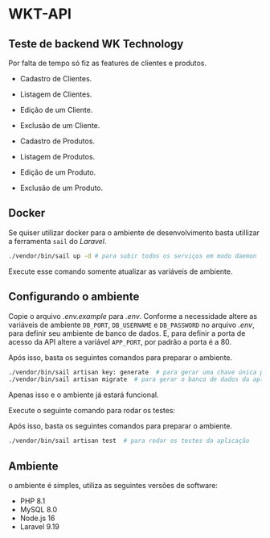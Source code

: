 # WKT-API

## Teste de backend WK Technology

Por falta de tempo só fiz as features de clientes e produtos.

- Cadastro de Clientes.
- Listagem de Clientes.
- Edição de um Cliente.
- Exclusão de um Cliente.

- Cadastro de Produtos.
- Listagem de Produtos.
- Edição de um Produto.
- Exclusão de um Produto.

## Docker

Se quiser utilizar docker para o ambiente de desenvolvimento basta utillizar a ferramenta `sail` do _Laravel_.

```bash
./vendor/bin/sail up -d # para subir todos os serviços em modo daemon
```
Execute esse comando somente atualizar as variáveis de ambiente.

## Configurando o ambiente
Copie o arquivo _.env.example_ para _.env_. Conforme a necessidade altere as variáveis de ambiente `DB_PORT`, `DB_USERNAME` e `DB_PASSWORD` no arquivo _.env_, para definir seu ambiente de banco de dados. E, para definir a porta de acesso da API altere a variável `APP_PORT`, por padrão a porta é a 80.

Após isso, basta os seguintes comandos para preparar o ambiente.
```bash
./vendor/bin/sail artisan key: generate  # para gerar uma chave única para a aplicaçào
./vendor/bin/sail artisan migrate  # para gerar o banco de dados da aplicação
```

Apenas isso e o ambiente já estará funcional.

Execute o seguinte comando para rodar os testes:

Após isso, basta os seguintes comandos para preparar o ambiente.
```bash
./vendor/bin/sail artisan test  # para rodar os testes da aplicação
```

## Ambiente
o ambiente é simples, utiliza as seguintes versões de software:

- PHP 8.1
- MySQL 8.0
- Node.js 16
- Laravel 9.19
